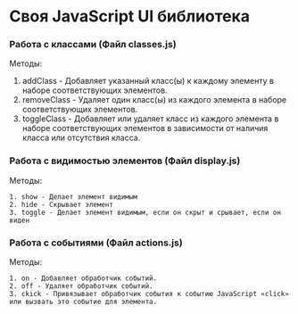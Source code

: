 # Своя JavaScript UI библиотека


### Работа с классами (Файл classes.js)

Методы:

1. addClass - Добавляет указанный класс(ы) к каждому элементу в наборе соответствующих элементов.
2. removeClass - Удаляет один класс(ы) из каждого элемента в наборе соответствующих элементов.
3. toggleClass - Добавляет или удаляет класс из каждого элемента в наборе соответствующих элементов в зависимости от наличия класса или отсутствия класса.


### Работа с видимостью элементов (Файл display.js)

Методы:

    1. show - Делает элемент видимым
    2. hide - Скрывает элемент
    3. toggle - Делает элемент видимым, если он скрыт и срывает, если он виден



### Работа с событиями (Файл actions.js)

Методы:

    1. on - Добавляет обработчик событий.
    2. off - Удаляет обработчик событий.
    3. ckick - Привязывает обработчик события к событию JavaScript «click» или вызвать это событие для элемента.





